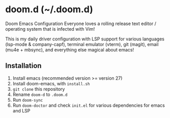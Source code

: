 # doom.d (~/.doom.d)
Doom Emacs Configuration
Everyone loves a rolling release text editor / operating system that is infected with Vim!

This is my daily driver configuration with LSP support for various languages (lsp-mode & company-capf), terminal emulator (vterm), git (magit), email (mu4e + mbsync), and everything else magical about emacs!

## Installation
1. Install emacs (recommended version >= version 27)
2. Install doom-emacs, with `install.sh`
3. `git clone` this repository
4. Rename `doom-d` to `.doom.d`
5. Run `doom-sync`
6. Run `doom-doctor` and check `init.el` for various dependencies for emacs and LSP

